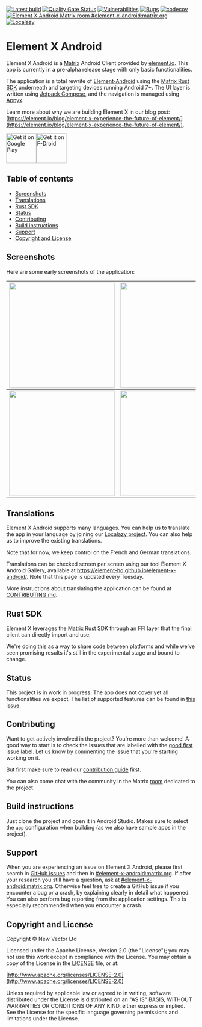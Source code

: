 [![Latest build](https://github.com/element-hq/element-x-android/actions/workflows/build.yml/badge.svg?query=branch%3Adevelop)](https://github.com/element-hq/element-x-android/actions/workflows/build.yml?query=branch%3Adevelop)
[![Quality Gate Status](https://sonarcloud.io/api/project_badges/measure?project=vector-im_element-x-android&metric=alert_status)](https://sonarcloud.io/summary/new_code?id=vector-im_element-x-android)
[![Vulnerabilities](https://sonarcloud.io/api/project_badges/measure?project=vector-im_element-x-android&metric=vulnerabilities)](https://sonarcloud.io/summary/new_code?id=vector-im_element-x-android)
[![Bugs](https://sonarcloud.io/api/project_badges/measure?project=vector-im_element-x-android&metric=bugs)](https://sonarcloud.io/summary/new_code?id=vector-im_element-x-android)
[![codecov](https://codecov.io/github/element-hq/element-x-android/branch/develop/graph/badge.svg?token=ecwvia7amV)](https://codecov.io/github/vector-im/element-x-android)
[![Element X Android Matrix room #element-x-android:matrix.org](https://img.shields.io/matrix/element-x-android:matrix.org.svg?label=%23element-x-android:matrix.org&logo=matrix&server_fqdn=matrix.org)](https://matrix.to/#/#element-x-android:matrix.org)
[![Localazy](https://img.shields.io/endpoint?url=https%3A%2F%2Fconnect.localazy.com%2Fstatus%2Felement%2Fdata%3Fcontent%3Dall%26title%3Dlocalazy%26logo%3Dtrue)](https://localazy.com/p/element)

# Element X Android

Element X Android is a [Matrix](https://matrix.org/) Android Client provided by [element.io](https://element.io/). This app is currently in a pre-alpha release stage with only basic functionalities.

The application is a total rewrite of [Element-Android](https://github.com/element-hq/element-android) using the [Matrix Rust SDK](https://github.com/matrix-org/matrix-rust-sdk) underneath and targeting devices running Android 7+. The UI layer is written using [Jetpack Compose](https://developer.android.com/jetpack/compose), and the navigation is managed using [Appyx](https://github.com/bumble-tech/appyx).

Learn more about why we are building Element X in our blog post: [https://element.io/blog/element-x-experience-the-future-of-element/](https://element.io/blog/element-x-experience-the-future-of-element/).

[<img src="https://play.google.com/intl/en_us/badges/static/images/badges/en_badge_web_generic.png" alt="Get it on Google Play" height="80">](https://play.google.com/store/apps/details?id=io.element.android.x)[<img src="https://fdroid.gitlab.io/artwork/badge/get-it-on.png" alt="Get it on F-Droid" height="80">](https://f-droid.org/packages/io.element.android.x)

## Table of contents

<!--- TOC -->

* [Screenshots](#screenshots)
* [Translations](#translations)
* [Rust SDK](#rust-sdk)
* [Status](#status)
* [Contributing](#contributing)
* [Build instructions](#build-instructions)
* [Support](#support)
* [Copyright and License](#copyright-and-license)

<!--- END -->

## Screenshots

Here are some early screenshots of the application:

<!--
Commands run before taking the screenshots:
adb shell settings put system time_12_24 24
adb shell am broadcast -a com.android.systemui.demo -e command enter
adb shell am broadcast -a com.android.systemui.demo -e command clock -e hhmm 1337
adb shell am broadcast -a com.android.systemui.demo -e command network -e mobile show -e level 4
adb shell am broadcast -a com.android.systemui.demo -e command network -e wifi show -e level 4
adb shell am broadcast -a com.android.systemui.demo -e command notifications -e visible false
adb shell am broadcast -a com.android.systemui.demo -e command battery -e plugged false -e level 100

And to exit demo mode:
adb shell am broadcast -a com.android.systemui.demo -e command exit
-->

|<img src=./docs/images-lfs/screen_1_light.png width=280 />|<img src=./docs/images-lfs/screen_2_light.png width=280 />|<img src=./docs/images-lfs/screen_3_light.png width=280 />|<img src=./docs/images-lfs/screen_4_light.png width=280 />|
|-|-|-|-|
|<img src=./docs/images-lfs/screen_1_dark.png width=280 />|<img src=./docs/images-lfs/screen_2_dark.png width=280 />|<img src=./docs/images-lfs/screen_3_dark.png width=280 />|<img src=./docs/images-lfs/screen_4_dark.png width=280 />|

## Translations

Element X Android supports many languages. You can help us to translate the app in your language by joining our [Localazy project](https://localazy.com/p/element). You can also help us to improve the existing translations.

Note that for now, we keep control on the French and German translations.

Translations can be checked screen per screen using our tool Element X Android Gallery, available at https://element-hq.github.io/element-x-android/. Note that this page is updated every Tuesday. 

More instructions about translating the application can be found at [CONTRIBUTING.md](CONTRIBUTING.md#strings).

## Rust SDK

Element X leverages the [Matrix Rust SDK](https://github.com/matrix-org/matrix-rust-sdk) through an FFI layer that the final client can directly import and use.

We're doing this as a way to share code between platforms and while we've seen promising results it's still in the experimental stage and bound to change.

## Status

This project is in work in progress. The app does not cover yet all functionalities we expect. The list of supported features can be found in [this issue](https://github.com/element-hq/element-x-android/issues/911).

## Contributing

Want to get actively involved in the project? You're more than welcome! A good way to start is to check the issues that are labelled with the [good first issue](https://github.com/element-hq/element-x-android/issues?q=is%3Aissue+is%3Aopen+label%3A%22good+first+issue%22) label. Let us know by commenting the issue that you're starting working on it.

But first make sure to read our [contribution guide](CONTRIBUTING.md) first.

You can also come chat with the community in the Matrix [room](https://matrix.to/#/#element-x-android:matrix.org) dedicated to the project.

## Build instructions

Just clone the project and open it in Android Studio.
Makes sure to select the `app` configuration when building (as we also have sample apps in the project).

## Support

When you are experiencing an issue on Element X Android, please first search in [GitHub issues](https://github.com/element-hq/element-x-android/issues)
and then in [#element-x-android:matrix.org](https://matrix.to/#/#element-x-android:matrix.org).
If after your research you still have a question, ask at [#element-x-android:matrix.org](https://matrix.to/#/#element-x-android:matrix.org). Otherwise feel free to create a GitHub issue if you encounter a bug or a crash, by explaining clearly in detail what happened. You can also perform bug reporting from the application settings. This is especially recommended when you encounter a crash.

## Copyright and License

Copyright © New Vector Ltd

Licensed under the Apache License, Version 2.0 (the "License"); you may not use this work except in compliance with the License. You may obtain a copy of the License in the [LICENSE](LICENSE) file, or at:

[http://www.apache.org/licenses/LICENSE-2.0](http://www.apache.org/licenses/LICENSE-2.0)

Unless required by applicable law or agreed to in writing, software distributed under the License is distributed on an "AS IS" BASIS, WITHOUT WARRANTIES OR CONDITIONS OF ANY KIND, either express or implied. See the License for the specific language governing permissions and limitations under the License.
